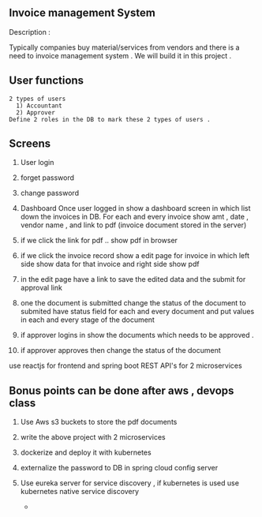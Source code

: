 Invoice management System
-------------------------

Description :

 Typically companies buy material/services from vendors and there is a need to invoice
 management system . We will build it in this project .
 
 User functions 
 --------------
    2 types of users 
	  1) Accountant 
	  2) Approver 
	Define 2 roles in the DB to mark these 2 types of users .
	
Screens 
------
1) User login 
2) forget password 
3) change password 
4) Dashboard 
     Once user logged in show a dashboard screen in which list down the invoices in DB.
	 For each and every invoice show amt , date , vendor name , and link to pdf (invoice
	  document stored in the server)
	  
5) if we click the link for pdf .. show pdf in browser 
6) if we click the invoice record show a edit page for invoice in which left side 
    show data for that invoice and right side show pdf 
7) in the edit page have a link to save the edited data and the submit for approval link
8) one the document is submitted change the status of the document  to submited 
      have status field for each and every document and put values in each and every stage
      of the document 
9) if approver logins in show the documents which needs to be approved .
10) if approver approves then change the status of the document 

 use reactjs for frontend and spring boot REST API's for 2 microservices


Bonus points  can be done after aws , devops class
---------------------------------------------------
1) Use Aws s3 buckets to store the pdf documents 
2) write the above project with 2 microservices 
3) dockerize and deploy it with kubernetes 
4) externalize the password to DB in spring cloud config server 
5) Use eureka server for service discovery , if kubernetes is used use kubernetes
    native service discovery 
 
    -   
